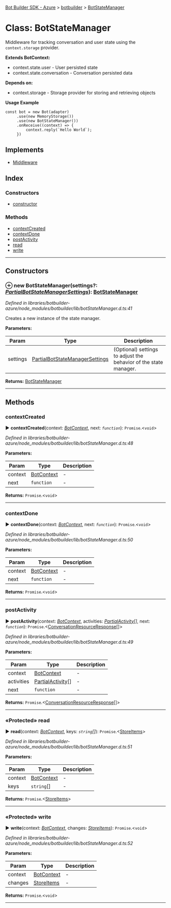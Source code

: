 [Bot Builder SDK - Azure](../README.md) > [botbuilder](../modules/botbuilder.md) > [BotStateManager](../classes/botbuilder.botstatemanager.md)



# Class: BotStateManager


Middleware for tracking conversation and user state using the `context.storage` provider.

**Extends BotContext:**

*   context.state.user - User persisted state
*   context.state.conversation - Conversation persisted data

**Depends on:**

*   context.storage - Storage provider for storing and retrieving objects

**Usage Example**

    const bot = new Bot(adapter)
         .use(new MemoryStorage())
         .use(new BotStateManager())
         .onReceive((context) => {
             context.reply(`Hello World`);
         })

## Implements

* [Middleware](../interfaces/botbuilder.middleware.md)

## Index

### Constructors

* [constructor](botbuilder.botstatemanager.md#constructor)


### Methods

* [contextCreated](botbuilder.botstatemanager.md#contextcreated)
* [contextDone](botbuilder.botstatemanager.md#contextdone)
* [postActivity](botbuilder.botstatemanager.md#postactivity)
* [read](botbuilder.botstatemanager.md#read)
* [write](botbuilder.botstatemanager.md#write)



---
## Constructors
<a id="constructor"></a>


### ⊕ **new BotStateManager**(settings?: *[Partial](../interfaces/_node_modules__types_lodash_index_d_._.partial.md)[BotStateManagerSettings](../interfaces/botbuilder.botstatemanagersettings.md)*): [BotStateManager](botbuilder.botstatemanager.md)


*Defined in libraries/botbuilder-azure/node_modules/botbuilder/lib/botStateManager.d.ts:41*



Creates a new instance of the state manager.


**Parameters:**

| Param | Type | Description |
| ------ | ------ | ------ |
| settings | [Partial](../interfaces/_node_modules__types_lodash_index_d_._.partial.md)[BotStateManagerSettings](../interfaces/botbuilder.botstatemanagersettings.md)   |  (Optional) settings to adjust the behavior of the state manager. |





**Returns:** [BotStateManager](botbuilder.botstatemanager.md)

---


## Methods
<a id="contextcreated"></a>

###  contextCreated

► **contextCreated**(context: *[BotContext](../interfaces/botbuilder.__global.botcontext.md)*, next: *`function`*): `Promise`.<`void`>



*Defined in libraries/botbuilder-azure/node_modules/botbuilder/lib/botStateManager.d.ts:48*



**Parameters:**

| Param | Type | Description |
| ------ | ------ | ------ |
| context | [BotContext](../interfaces/botbuilder.__global.botcontext.md)   |  - |
| next | `function`   |  - |





**Returns:** `Promise`.<`void`>





___

<a id="contextdone"></a>

###  contextDone

► **contextDone**(context: *[BotContext](../interfaces/botbuilder.__global.botcontext.md)*, next: *`function`*): `Promise`.<`void`>



*Defined in libraries/botbuilder-azure/node_modules/botbuilder/lib/botStateManager.d.ts:50*



**Parameters:**

| Param | Type | Description |
| ------ | ------ | ------ |
| context | [BotContext](../interfaces/botbuilder.__global.botcontext.md)   |  - |
| next | `function`   |  - |





**Returns:** `Promise`.<`void`>





___

<a id="postactivity"></a>

###  postActivity

► **postActivity**(context: *[BotContext](../interfaces/botbuilder.__global.botcontext.md)*, activities: *[Partial](../interfaces/_node_modules__types_lodash_index_d_._.partial.md)[Activity](../interfaces/botbuilder.activity.md)[]*, next: *`function`*): `Promise`.<[ConversationResourceResponse](../interfaces/botbuilder.conversationresourceresponse.md)[]>



*Defined in libraries/botbuilder-azure/node_modules/botbuilder/lib/botStateManager.d.ts:49*



**Parameters:**

| Param | Type | Description |
| ------ | ------ | ------ |
| context | [BotContext](../interfaces/botbuilder.__global.botcontext.md)   |  - |
| activities | [Partial](../interfaces/_node_modules__types_lodash_index_d_._.partial.md)[Activity](../interfaces/botbuilder.activity.md)[]   |  - |
| next | `function`   |  - |





**Returns:** `Promise`.<[ConversationResourceResponse](../interfaces/botbuilder.conversationresourceresponse.md)[]>





___

<a id="read"></a>

### «Protected» read

► **read**(context: *[BotContext](../interfaces/botbuilder.__global.botcontext.md)*, keys: *`string`[]*): `Promise`.<[StoreItems](../interfaces/botbuilder.storeitems.md)>



*Defined in libraries/botbuilder-azure/node_modules/botbuilder/lib/botStateManager.d.ts:51*



**Parameters:**

| Param | Type | Description |
| ------ | ------ | ------ |
| context | [BotContext](../interfaces/botbuilder.__global.botcontext.md)   |  - |
| keys | `string`[]   |  - |





**Returns:** `Promise`.<[StoreItems](../interfaces/botbuilder.storeitems.md)>





___

<a id="write"></a>

### «Protected» write

► **write**(context: *[BotContext](../interfaces/botbuilder.__global.botcontext.md)*, changes: *[StoreItems](../interfaces/botbuilder.storeitems.md)*): `Promise`.<`void`>



*Defined in libraries/botbuilder-azure/node_modules/botbuilder/lib/botStateManager.d.ts:52*



**Parameters:**

| Param | Type | Description |
| ------ | ------ | ------ |
| context | [BotContext](../interfaces/botbuilder.__global.botcontext.md)   |  - |
| changes | [StoreItems](../interfaces/botbuilder.storeitems.md)   |  - |





**Returns:** `Promise`.<`void`>





___


